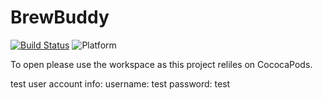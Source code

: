 # BrewBuddy

[![Build Status](https://magnum.travis-ci.com/Miller47/BrewBuddy.svg?token=kqZDKHbM68u4cpx2JbNq&branch=master)](https://magnum.travis-ci.com/Miller47/BrewBuddy)
![Platform](https://img.shields.io/badge/Platform-iOS-orange.svg)


To open please use the workspace as this project reliles on CococaPods.

test user account info:
username: test
password: test
